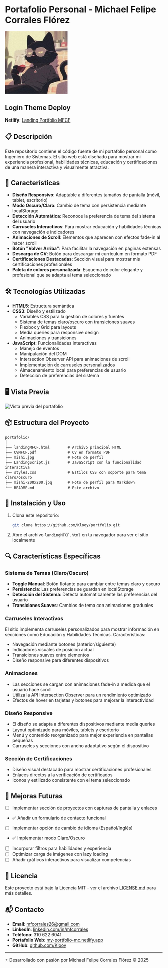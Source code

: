 # Portafolio Personal - Michael Felipe Corrales Flórez

![Banner del Portafolio](Recursos/mishi-200x200.jpg)

## Login Theme Deploy

**Netlify**: [Landing Portfolio MFCF](https://landingportfoliomc.netlify.app/)

## 📋 Descripción

Este repositorio contiene el código fuente de mi portafolio personal como Ingeniero de Sistemas. El sitio web está diseñado para mostrar mi experiencia profesional, habilidades técnicas, educación y certificaciones de una manera interactiva y visualmente atractiva.

## 🚀 Características

- **Diseño Responsivo**: Adaptable a diferentes tamaños de pantalla (móvil, tablet, escritorio)
- **Modo Oscuro/Claro**: Cambio de tema con persistencia mediante localStorage
- **Detección Automática**: Reconoce la preferencia de tema del sistema del usuario
- **Carruseles Interactivos**: Para mostrar educación y habilidades técnicas con navegación e indicadores
- **Animaciones de Scroll**: Elementos que aparecen con efectos fade-in al hacer scroll
- **Botón "Volver Arriba"**: Para facilitar la navegación en páginas extensas
- **Descarga de CV**: Botón para descargar mi currículum en formato PDF
- **Certificaciones Destacadas**: Sección visual para mostrar mis certificaciones profesionales
- **Paleta de colores personalizada**: Esquema de color elegante y profesional que se adapta al tema seleccionado

## 🛠️ Tecnologías Utilizadas

- **HTML5**: Estructura semántica
- **CSS3**: Diseño y estilizado
  - Variables CSS para la gestión de colores y fuentes
  - Sistema de temas claro/oscuro con transiciones suaves
  - Flexbox y Grid para layouts
  - Media queries para responsive design
  - Animaciones y transiciones
- **JavaScript**: Funcionalidades interactivas
  - Manejo de eventos
  - Manipulación del DOM
  - Intersection Observer API para animaciones de scroll
  - Implementación de carruseles personalizados
  - Almacenamiento local para preferencias de usuario
  - Detección de preferencias del sistema

## 🖥️ Vista Previa

![Vista previa del portafolio](https://landingportfoliomc.netlify.app/landingmfcf)

## 📦 Estructura del Proyecto

```
portafolio/
│
├── landingMFCF.html        # Archivo principal HTML
├── CVMFCF.pdf              # CV en formato PDF
├── mishi.jpg               # Foto de perfil
├── LandingScript.js        # JavaScript con la funcionalidad interactiva
├── styles.css              # Estilos CSS con soporte para tema claro/oscuro
├── mishi-200x200.jpg       # Foto de perfil para Markdown
└── README.md               # Este archivo
```

## 🚀 Instalación y Uso

1. Clona este repositorio:
   ```bash
   git clone https://github.com/Klooy/portfolio.git
   ```
2. Abre el archivo `landingMFCF.html` en tu navegador para ver el sitio localmente

## 🔍 Características Específicas

### Sistema de Temas (Claro/Oscuro)
- **Toggle Manual**: Botón flotante para cambiar entre temas claro y oscuro
- **Persistencia**: Las preferencias se guardan en localStorage
- **Detección del Sistema**: Detecta automáticamente las preferencias del usuario
- **Transiciones Suaves**: Cambios de tema con animaciones graduales

### Carruseles Interactivos
El sitio implementa carruseles personalizados para mostrar información en secciones como Educación y Habilidades Técnicas. Características:
- Navegación mediante botones (anterior/siguiente)
- Indicadores visuales de posición actual
- Transiciones suaves entre elementos
- Diseño responsive para diferentes dispositivos

### Animaciones
- Las secciones se cargan con animaciones fade-in a medida que el usuario hace scroll
- Utiliza la API Intersection Observer para un rendimiento optimizado
- Efectos de hover en tarjetas y botones para mejorar la interactividad

### Diseño Responsive
- El diseño se adapta a diferentes dispositivos mediante media queries
- Layout optimizado para móviles, tablets y escritorio
- Menú y contenido reorganizado para mejor experiencia en pantallas pequeñas
- Carruseles y secciones con ancho adaptativo según el dispositivo

### Sección de Certificaciones
- Diseño visual destacado para mostrar certificaciones profesionales
- Enlaces directos a la verificación de certificados
- Iconos y estilizado consistente con el tema seleccionado

## 🔄 Mejoras Futuras

- [ ] Implementar sección de proyectos con capturas de pantalla y enlaces
- ✅ Añadir un formulario de contacto funcional
- [ ] Implementar opción de cambio de idioma (Español/Inglés)
- ✅ Implementar modo Claro/Oscuro
- [ ] Incorporar filtros para habilidades y experiencia
- [ ] Optimizar carga de imágenes con lazy loading
- [ ] Añadir gráficos interactivos para visualizar competencias

## 📄 Licencia

Este proyecto está bajo la Licencia MIT - ver el archivo [LICENSE.md](LICENSE.md) para más detalles.

## 📬 Contacto

- **Email**: mfcorrales26@gmail.com
- **LinkedIn**: [linkedin.com/in/mfcorrales](https://www.linkedin.com/in/mfcorrales)
- **Teléfono**: 310 622 6041
- **Portafolio Web**: [my-portfolio-mc.netlify.app](https://my-portfolio-mc.netlify.app/)
- **GitHub**: [github.com/Klooy](https://github.com/Klooy)

---

⭐️ Desarrollado con pasión por Michael Felipe Corrales Flórez © 2025
